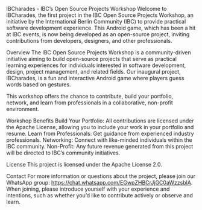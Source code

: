 IBCharades - IBC’s Open Source Projects Workshop
Welcome to IBCharades, the first project in the IBC Open Source Projects Workshop, an initiative by the International Berlin Community (IBC) to provide practical software development experience. This Android game, which has been a hit at IBC events, is now being developed as an open-source project, inviting contributions from developers, designers, and other professionals.

Overview
The IBC Open Source Projects Workshop is a community-driven initiative aiming to build open-source projects that serve as practical learning experiences for individuals interested in software development, design, project management, and related fields. Our inaugural project, IBCharades, is a fun and interactive Android game where players guess words based on gestures.

This workshop offers the chance to contribute, build your portfolio, network, and learn from professionals in a collaborative, non-profit environment.

Workshop Benefits
Build Your Portfolio: All contributions are licensed under the Apache License, allowing you to include your work in your portfolio and resume.
Learn from Professionals: Get guidance from experienced industry professionals.
Networking: Connect with like-minded individuals within the IBC community.
Non-Profit: Any future revenue generated from this project will be directed to IBC’s community initiatives.

License
This project is licensed under the Apache License 2.0.

Contact
For more information or questions about the project, please join our WhatsApp group: https://chat.whatsapp.com/EGwpZHBCrJjGC0aWzzsblA. When joining, please introduce yourself with your experience and intentions, such as whether you’d like to contribute actively or observe and learn.
